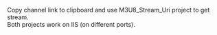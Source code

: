 Copy channel link to clipboard and use M3U8_Stream_Uri project to get stream.<br/>
Both projects work on IIS (on different ports).
